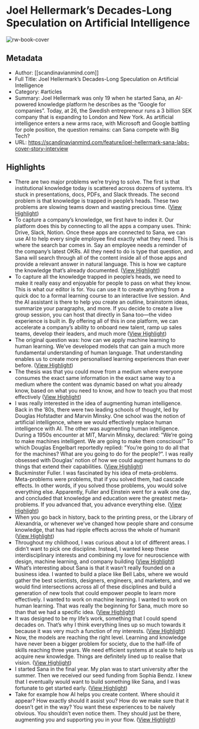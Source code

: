 # Joel Hellermark’s Decades-Long Speculation on Artificial Intelligence

![rw-book-cover](https://cms.scandinavianmind.com/wp-content/uploads/2023/04/joel_hellermark_05-1200x1800.jpg)

## Metadata
- Author: [[scandinavianmind.com]]
- Full Title: Joel Hellermark’s Decades-Long Speculation on Artificial Intelligence
- Category: #articles
- Summary: Joel Hellermark was only 19 when he started Sana, an AI-powered knowledge platform he describes as the ”Google for companies”. Today, at 26, the Swedish 
entrepreneur runs a 3 billion SEK company that is expanding to London and New York. As artificial intelligence enters a new arms race, with Microsoft and Google battling for pole position, the question remains: can Sana compete with Big Tech?
- URL: https://scandinavianmind.com/feature/joel-hellermark-sana-labs-cover-story-interview

## Highlights
- There are two major problems we’re trying to solve. The first is that institutional knowledge today is scattered across dozens of systems. It’s stuck in presentations, docs, PDFs, and Slack threads. The second problem is that knowledge is trapped in people’s heads. These two problems are slowing teams down and wasting precious time. ([View Highlight](https://read.readwise.io/read/01hbk2rvrfx7ezgqsw95gb56az))
- To capture a company’s knowledge, we first have to index it. Our platform does this by connecting to all the apps a company uses. Think: Drive, Slack, Notion. Once these apps are connected to Sana, we can use AI to help every single employee find exactly what they need. This is where the search bar comes in. Say an employee needs a reminder of the company’s latest OKRs. All they need to do is type that question, and Sana will search through all of the content inside all of those apps and provide a relevant answer in natural language. This is how we capture the knowledge that’s already documented. ([View Highlight](https://read.readwise.io/read/01hbk2t1rd62nxmrrfk046542z))
- To capture all the knowledge trapped in people’s heads, we need to make it really easy and enjoyable for people to pass on what they know. This is what our editor is for. You can use it to create anything from a quick doc to a formal learning course to an interactive live session. And the AI assistant is there to help you create an outline, brainstorm ideas, summarize your paragraphs, and more. If you decide to create a live group session, you can host that directly in Sana too—the video experience is built in. By offering all of this in one platform, we can accelerate a company’s ability to onboard new talent, ramp up sales teams, develop their leaders, and much more ([View Highlight](https://read.readwise.io/read/01hbk2vh9e4byfy9rgd6h02j4f))
- The original question was: how can we apply machine learning to human learning. We’ve developed models that can gain a much more fundamental understanding of human language. That understanding enables us to create more personalised learning experiences than ever before. ([View Highlight](https://read.readwise.io/read/01hbk2x5qbt7cb19dgm5s67mek))
- The thesis was that you could move from a medium where everyone consumes the exact same information in the exact same way to a medium where the content was dynamic based on what you already know, based on what you need to know, and how to teach you that most effectively ([View Highlight](https://read.readwise.io/read/01hbk36c42d5bp9b246g6wstrm))
- I was really interested in the idea of augmenting human intelligence. Back in the ’80s, there were two leading schools of thought, led by Douglas Hofstadter and Marvin Minsky. One school was the notion of artificial intelligence, where we would effectively replace human intelligence with AI. The other was augmenting human intelligence. During a 1950s encounter at MIT, Marvin Minsky, declared: ”We’re going to make machines intelligent. We are going to make them conscious!” To which Douglas Engelbart reportedly replied: ”You’re going to do all that for the machines? What are you going to do for the people?”. I was really obsessed with Douglas’ notion of how we could augment humans to do things that extend their capabilities. ([View Highlight](https://read.readwise.io/read/01hbk39xg2gkby1gj5kd90cz8j))
- Buckminster Fuller. I was fascinated by his idea of ­meta-problems. Meta-problems were problems, that if you solved them, had cascade effects. In other words, if you solved those problems, you would solve everything else. Apparently, Fuller and Einstein went for a walk one day, and concluded that knowledge and education were the greatest meta-problems. If you advanced that, you advance everything else. ([View Highlight](https://read.readwise.io/read/01hbk3c11ffwkzkccfm46cbkmf))
- When you go back in history, back to the printing press, or the Library of Alexandria, or whenever we’ve changed how people share and consume knowledge, that has had ripple effects across the whole of humanit ([View Highlight](https://read.readwise.io/read/01hbk3cr5pnbph5992ryhxb2dx))
- Throughout my childhood, I was curious about a lot of different areas. I didn’t want to pick one discipline. Instead, I wanted keep these interdisciplinary interests and combining my love for neuroscience with design, machine learning, and company building ([View Highlight](https://read.readwise.io/read/01hbk3ed5f0f451bprecgtqgwf))
- What’s interesting about Sana is that it wasn’t really founded on a business idea. I wanted to build a place like Bell Labs, where we would gather the best scientists, designers, engineers, and marketers, and we would find intersections across all of these disciplines and build a generation of new tools that could empower people to learn more effectively. I wanted to work on machine learning. I wanted to work on human learning. That was really the beginning for Sana, much more so than that we had a specific idea. ([View Highlight](https://read.readwise.io/read/01hbk3fzn7m4bwhfk99qzh6mnv))
- It was designed to be my life’s work, something that I could spend decades on. That’s why I think everything lines up so much towards it because it was very much a function of my interests. ([View Highlight](https://read.readwise.io/read/01hbk3gf0mt3y3q2qbw8rwrz1z))
- Now, the models are reaching the right level. Learning and knowledge have never been a bigger problem for society, due to the half-life of skills reaching three years. We need efficient systems at scale to help us acquire new knowledge. Things are definitely lined up to realise that vision. ([View Highlight](https://read.readwise.io/read/01hbk3j7q4kv2pdycwskq8pr74))
- I started Sana in the final year. My plan was to start university after the summer. Then we received our seed funding from Sophia Bendz. I knew that I eventually would want to build something like Sana, and I was fortunate to get started early. ([View Highlight](https://read.readwise.io/read/01hbk3kvvb86mjh5frh4g7bycr))
- Take for example how AI helps you create content. Where should it appear? How exactly should it assist you? How do we make sure that it doesn’t get in the way? You want these experiences to be naively obvious. You shouldn’t even notice them. They should just be there, augmenting you and supporting you in your flow. ([View Highlight](https://read.readwise.io/read/01hbk3nj7q5e75ktykvrk1gt19))
